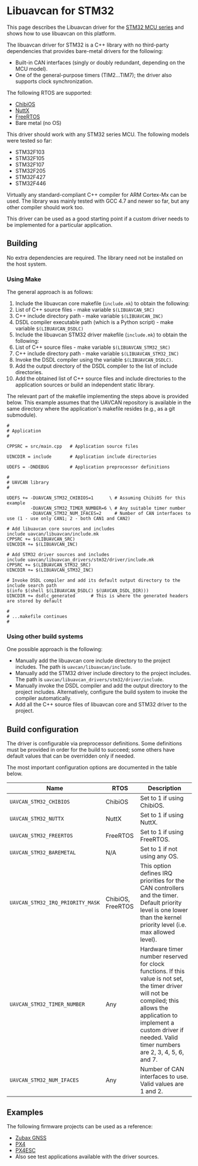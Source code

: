 ---
---

# Libuavcan for STM32

This page describes the Libuavcan driver for the [STM32 MCU series](http://www.st.com/stm32) and shows how to use
libuavcan on this platform.

The libuavcan driver for STM32 is a C++ library with no third-party dependencies that provides bare-metal
drivers for the following:

* Built-in CAN interfaces (singly or doubly redundant, depending on the MCU model).
* One of the general-purpose timers (TIM2...TIM7); the driver also supports clock synchronization.

The following RTOS are supported:

* [ChibiOS](http://chibios.org/)
* [NuttX](http://nuttx.org/)
* [FreeRTOS](http://freertos.org/)
* Bare metal (no OS)

This driver should work with any STM32 series MCU. The following models were tested so far:

* STM32F103
* STM32F105
* STM32F107
* STM32F205
* STM32F427
* STM32F446

Virtually any standard-compliant C++ compiler for ARM Cortex-Mx can be used.
The library was mainly tested with GCC 4.7 and newer so far, but any other compiler should work too.

This driver can be used as a good starting point if a custom driver needs to be implemented for a
particular application.

## Building

No extra dependencies are required. The library need not be installed on the host system.

### Using Make

The general approach is as follows:

1. Include the libuavcan core makefile (`include.mk`) to obtain the following:
  1. List of C++ source files - make variable `$(LIBUAVCAN_SRC)`
  2. C++ include directory path - make variable `$(LIBUAVCAN_INC)`
  3. DSDL compiler executable path (which is a Python script) - make variable `$(LIBUAVCAN_DSDLC)`
2. Include the libuavcan STM32 driver makefile (`include.mk`) to obtain the following:
  1. List of C++ source files - make variable `$(LIBUAVCAN_STM32_SRC)`
  2. C++ include directory path - make variable `$(LIBUAVCAN_STM32_INC)`
3. Invoke the DSDL compiler using the variable `$(LIBUAVCAN_DSDLC)`.
4. Add the output directory of the DSDL compiler to the list of include directories.
5. Add the obtained list of C++ source files and include directories to the application sources or
build an independent static library.

The relevant part of the makefile implementing the steps above is provided below.
This example assumes that the UAVCAN repository is available in the same directory where the application's
makefile resides (e.g., as a git submodule).

```make
#
# Application
#

CPPSRC = src/main.cpp   # Application source files

UINCDIR = include       # Application include directories

UDEFS = -DNDEBUG        # Application preprocessor definitions

#
# UAVCAN library
#

UDEFS += -DUAVCAN_STM32_CHIBIOS=1      \ # Assuming ChibiOS for this example
         -DUAVCAN_STM32_TIMER_NUMBER=6 \ # Any suitable timer number
         -DUAVCAN_STM32_NUM_IFACES=2     # Number of CAN interfaces to use (1 - use only CAN1; 2 - both CAN1 and CAN2)

# Add libuavcan core sources and includes
include uavcan/libuavcan/include.mk
CPPSRC += $(LIBUAVCAN_SRC)
UINCDIR += $(LIBUAVCAN_INC)

# Add STM32 driver sources and includes
include uavcan/libuavcan_drivers/stm32/driver/include.mk
CPPSRC += $(LIBUAVCAN_STM32_SRC)
UINCDIR += $(LIBUAVCAN_STM32_INC)

# Invoke DSDL compiler and add its default output directory to the include search path
$(info $(shell $(LIBUAVCAN_DSDLC) $(UAVCAN_DSDL_DIR)))
UINCDIR += dsdlc_generated      # This is where the generated headers are stored by default

#
# ...makefile continues
#
```

### Using other build systems

One possible approach is the following:

* Manually add the libuavcan core include directory to the project includes.
The path is `uavcan/libuavcan/include`.
* Manually add the STM32 driver include directory to the project includes.
The path is `uavcan/libuavcan_drivers/stm32/driver/include`.
* Manually invoke the DSDL compiler and add the output directory to the project includes.
Alternatively, configure the build system to invoke the compiler automatically.
* Add all the C++ source files of libuavcan core and STM32 driver to the project.

## Build configuration

The driver is configurable via preprocessor definitions.
Some definitions must be provided in order for the build to succeed;
some others have default values that can be overridden only if needed.

The most important configuration options are documented in the table below.

Name                            | RTOS              | Description
--------------------------------|-------------------|--------------------------------------------------------------------------
`UAVCAN_STM32_CHIBIOS`          | ChibiOS           | Set to 1 if using ChibiOS.
`UAVCAN_STM32_NUTTX`            | NuttX             | Set to 1 if using NuttX.
`UAVCAN_STM32_FREERTOS`         | FreeRTOS          | Set to 1 if using FreeRTOS.
`UAVCAN_STM32_BAREMETAL`        | N/A               | Set to 1 if not using any OS.
`UAVCAN_STM32_IRQ_PRIORITY_MASK`| ChibiOS, FreeRTOS | This option defines IRQ priorities for the CAN controllers and the timer. Default priority level is one lower than the kernel priority level (i.e. max allowed level).
`UAVCAN_STM32_TIMER_NUMBER`     | Any               | Hardware timer number reserved for clock functions. If this value is not set, the timer driver will not be compiled; this allows the application to implement a custom driver if needed. Valid timer numbers are 2, 3, 4, 5, 6, and 7.
`UAVCAN_STM32_NUM_IFACES`       | Any               | Number of CAN interfaces to use. Valid values are 1 and 2.

## Examples

The following firmware projects can be used as a reference:

* [Zubax GNSS](https://github.com/Zubax/zubax_gnss)
* [PX4](https://github.com/PX4/Firmware)
* [PX4ESC](https://github.com/PX4/px4esc)
* Also see test applications available with the driver sources.
